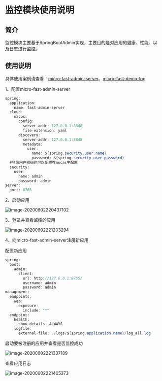 # 监控模块使用说明

## 简介

监控模块主要基于SpringBootAdmin实现，主要目的是对应用的健康、性能、以及日志进行监控。

## 使用说明

具体使用案例请查看：[micro-fast-admin-server](https://github.com/shoufengsfsf/micro-fast-project/tree/master/micro-fast-monitor)、[micro-fast-demo-log](https://github.com/shoufengsfsf/micro-fast-project/tree/master/micro-fast-demo/micro-fast-demo-log)

1、配置micro-fast-admin-server

```java
spring:
  application:
    name: fast-admin-server
  cloud:
    nacos:
      config:
        server-addr: 127.0.0.1:8848
        file-extension: yaml
      discovery:
        server-addr: 127.0.0.1:8848
        metadata:
          user:
            name: ${spring.security.user.name}
            password: ${spring.security.user.password}
  #登录用户密码也可以配置在nocas中配置
  security:
    user:
      name: admin
      password: admin
server:
  port: 8765
```

2、启动应用

![image-20200602220437102](https://tva1.sinaimg.cn/large/007S8ZIlly1gfeao4u8unj31a10u076f.jpg)

3、登录并查看监控的应用

![image-20200602221203294](https://tva1.sinaimg.cn/large/007S8ZIlly1gfeavt7xpxj31px0u0dk6.jpg)

4、向micro-fast-admin-server注册新应用

配置新应用

```java
spring:
  boot:
    admin:
      client:
        url: http://127.0.0.1:8765/
        username: admin
        password: admin
management:
  endpoints:
    web:
      exposure:
        include: "*"
  endpoint:
    health:
      show-details: ALWAYS
    logfile:
      external-file: ./logs/${spring.application.name}/log_all.log
```

启动要被注册的应用并查看是否监控成功

![image-20200602221337189](https://tva1.sinaimg.cn/large/007S8ZIlly1gfeaxfs4caj31o80u0grg.jpg)

查看应用日志

![image-20200602221405373](https://tva1.sinaimg.cn/large/007S8ZIlly1gfeaxy2yzaj31oi0u018i.jpg)